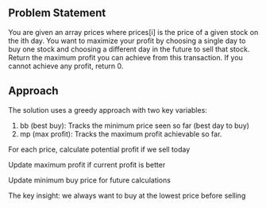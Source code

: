 ## Problem Statement

You are given an array prices where prices[i] is the price of a given stock on the ith day.
You want to maximize your profit by choosing a single day to buy one stock and choosing a different day in the future to sell that stock.
Return the maximum profit you can achieve from this transaction. If you cannot achieve any profit, return 0.

## Approach

The solution uses a greedy approach with two key variables:

1. bb (best buy): Tracks the minimum price seen so far (best day to buy)
2. mp (max profit): Tracks the maximum profit achievable so far.

For each price, calculate potential profit if we sell today

Update maximum profit if current profit is better

Update minimum buy price for future calculations

The key insight: we always want to buy at the lowest price before selling
